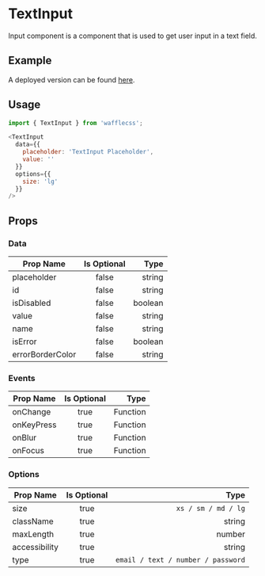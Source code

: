 # TextInput

Input component is a component that is used to get user input in a text field.

## Example

A deployed version can be found [here](https://wafflecss-jithinqw.vercel.app/?path=/docs/textinput--default-text-input).

## Usage

```javascript
import { TextInput } from 'wafflecss';

<TextInput
  data={{
    placeholder: 'TextInput Placeholder',
    value: ''
  }}
  options={{
    size: 'lg'
  }}
/>
```

## Props

### Data
| Prop Name   |Is Optional    |  Type |
|----------|:-------------:|------:|
| placeholder |  false | string |
| id |  false | string |
| isDisabled |  false | boolean |
| value |  false | string |
| name |  false | string |
| isError |  false | boolean |
| errorBorderColor |  false | string |

### Events
| Prop Name   |Is Optional    |  Type |
|----------|:-------------:|------:|
| onChange |  true | Function |
| onKeyPress |  true | Function |
| onBlur |  true | Function |
| onFocus |  true | Function |

### Options
| Prop Name   |Is Optional    |  Type |
|----------|:-------------:|------:|
| size |  true | `xs / sm / md / lg` |
| className |  true | string |
| maxLength |  true | number |
| accessibility |  true | string |
| type |  true | `email / text / number / password` |
